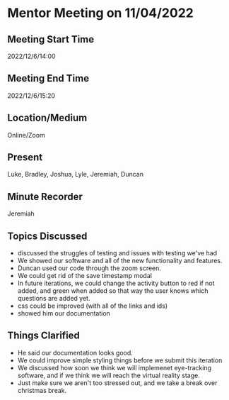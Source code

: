 # Mentor Meeting on 11/04/2022

## Meeting Start Time

2022/12/6/14:00

## Meeting End Time

2022/12/6/15:20

## Location/Medium

Online/Zoom

## Present
Luke, Bradley, Joshua, Lyle, Jeremiah, Duncan

## Minute Recorder

Jeremiah    

## Topics Discussed

- discussed the struggles of testing and issues with testing we've had
- We showed our software and all of the new functionality and features.
- Duncan used our code through the zoom screen.
- We could get rid of the save timestamp modal
- In future iterations, we could change the activity button to red if not added, and green when added so that way the user knows which questions are added yet.
- css could be improved (with all of the links and ids)
- showed him our documentation

## Things Clarified

- He said our documentation looks good.
- We could improve simple styling things before we submit this iteration
- We discussed how soon we think we will implemenet eye-tracking software, and if we think we will reach the virtual reality stage.
- Just make sure we aren't too stressed out, and we take a break over christmas break.